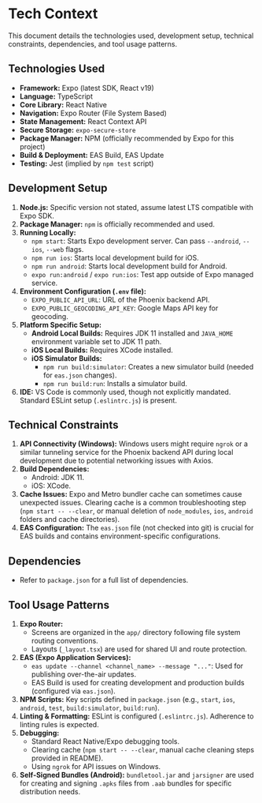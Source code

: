 # Tech Context

This document details the technologies used, development setup, technical constraints, dependencies, and tool usage patterns.

## Technologies Used

- **Framework:** Expo (latest SDK, React v19)
- **Language:** TypeScript
- **Core Library:** React Native
- **Navigation:** Expo Router (File System Based)
- **State Management:** React Context API
- **Secure Storage:** `expo-secure-store`
- **Package Manager:** NPM (officially recommended by Expo for this project)
- **Build & Deployment:** EAS Build, EAS Update
- **Testing:** Jest (implied by `npm test` script)

## Development Setup

1.  **Node.js:** Specific version not stated, assume latest LTS compatible with Expo SDK.
2.  **Package Manager:** `npm` is officially recommended and used.
3.  **Running Locally:**
    *   `npm start`: Starts Expo development server. Can pass `--android`, `--ios`, `--web` flags.
    *   `npm run ios`: Starts local development build for iOS.
    *   `npm run android`: Starts local development build for Android.
    *   `expo run:android` / `expo run:ios`: Test app outside of Expo managed service.
4.  **Environment Configuration (`.env` file):**
    *   `EXPO_PUBLIC_API_URL`: URL of the Phoenix backend API.
    *   `EXPO_PUBLIC_GEOCODING_API_KEY`: Google Maps API key for geocoding.
5.  **Platform Specific Setup:**
    *   **Android Local Builds:** Requires JDK 11 installed and `JAVA_HOME` environment variable set to JDK 11 path.
    *   **iOS Local Builds:** Requires XCode installed.
    *   **iOS Simulator Builds:**
        *   `npm run build:simulator`: Creates a new simulator build (needed for `eas.json` changes).
        *   `npm run build:run`: Installs a simulator build.
6.  **IDE:** VS Code is commonly used, though not explicitly mandated. Standard ESLint setup (`.eslintrc.js`) is present.

## Technical Constraints

1.  **API Connectivity (Windows):** Windows users might require `ngrok` or a similar tunneling service for the Phoenix backend API during local development due to potential networking issues with Axios.
2.  **Build Dependencies:**
    *   Android: JDK 11.
    *   iOS: XCode.
3.  **Cache Issues:** Expo and Metro bundler cache can sometimes cause unexpected issues. Clearing cache is a common troubleshooting step (`npm start -- --clear`, or manual deletion of `node_modules`, `ios`, `android` folders and cache directories).
4.  **EAS Configuration:** The `eas.json` file (not checked into git) is crucial for EAS builds and contains environment-specific configurations.

## Dependencies

- Refer to `package.json` for a full list of dependencies.

## Tool Usage Patterns

1.  **Expo Router:**
    *   Screens are organized in the `app/` directory following file system routing conventions.
    *   Layouts (`_layout.tsx`) are used for shared UI and route protection.
2.  **EAS (Expo Application Services):**
    *   `eas update --channel <channel_name> --message "..."`: Used for publishing over-the-air updates.
    *   EAS Build is used for creating development and production builds (configured via `eas.json`).
3.  **NPM Scripts:** Key scripts defined in `package.json` (e.g., `start`, `ios`, `android`, `test`, `build:simulator`, `build:run`).
4.  **Linting & Formatting:** ESLint is configured (`.eslintrc.js`). Adherence to linting rules is expected.
5.  **Debugging:**
    *   Standard React Native/Expo debugging tools.
    *   Clearing cache (`npm start -- --clear`, manual cache cleaning steps provided in README).
    *   Using `ngrok` for API issues on Windows.
6.  **Self-Signed Bundles (Android):** `bundletool.jar` and `jarsigner` are used for creating and signing `.apks` files from `.aab` bundles for specific distribution needs.
